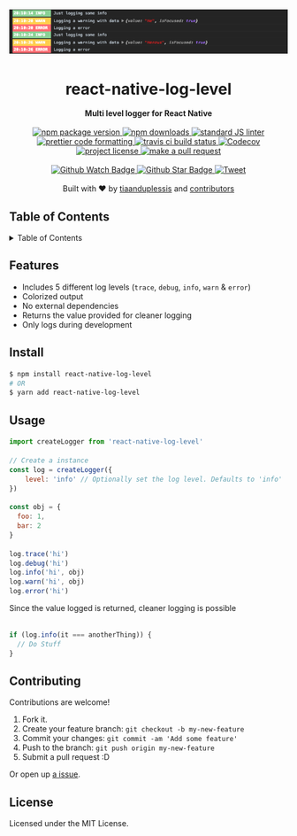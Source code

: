
<h1 align="center">
  <img src="example.png" alt="">
</h1>
<h1 align="center">react-native-log-level</h1>
<div align="center">
  <strong>Multi level logger for React Native</strong>
</div>
<br>
<div align="center">
  <a href="https://npmjs.org/package/react-native-log-level">
    <img src="https://img.shields.io/npm/v/react-native-log-level.svg?style=flat-square" alt="npm package version" />
  </a>
  <a href="https://npmjs.org/package/react-native-log-level">
  <img src="https://img.shields.io/npm/dm/react-native-log-level.svg?style=flat-square" alt="npm downloads" />
  </a>
  <a href="https://github.com/feross/standard">
    <img src="https://img.shields.io/badge/code%20style-standard-brightgreen.svg?style=flat-square" alt="standard JS linter" />
  </a>
  <a href="https://github.com/prettier/prettier">
    <img src="https://img.shields.io/badge/styled_with-prettier-ff69b4.svg?style=flat-square" alt="prettier code formatting" />
  </a>
  <a href="https://travis-ci.org/tiaanduplessis/react-native-log-level">
    <img src="https://img.shields.io/travis/tiaanduplessis/react-native-log-level.svg?style=flat-square" alt="travis ci build status" />
  </a>
    <a href="https://codecov.io/gh/tiaanduplessis/react-native-log-level">
  <img src="https://codecov.io/gh/tiaanduplessis/react-native-log-level/branch/master/graph/badge.svg" alt="Codecov" />
</a>
  <a href="https://github.com/tiaanduplessis/react-native-log-level/blob/master/LICENSE">
    <img src="https://img.shields.io/npm/l/react-native-log-level.svg?style=flat-square" alt="project license" />
  </a>
  <a href="http://makeapullrequest.com">
    <img src="https://img.shields.io/badge/PRs-welcome-brightgreen.svg?style=flat-square" alt="make a pull request" />
  </a>
</div>
<br>
<div align="center">
  <a href="https://github.com/tiaanduplessis/react-native-log-level/watchers">
    <img src="https://img.shields.io/github/watchers/tiaanduplessis/react-native-log-level.svg?style=social" alt="Github Watch Badge" />
  </a>
  <a href="https://github.com/tiaanduplessis/react-native-log-level/stargazers">
    <img src="https://img.shields.io/github/stars/tiaanduplessis/react-native-log-level.svg?style=social" alt="Github Star Badge" />
  </a>
  <a href="https://twitter.com/intent/tweet?text=Check%20out%20react-native-log-level!%20https://github.com/tiaanduplessis/react-native-log-level%20%F0%9F%91%8D">
    <img src="https://img.shields.io/twitter/url/https/github.com/tiaanduplessis/react-native-log-level.svg?style=social" alt="Tweet" />
  </a>
</div>
<br>
<div align="center">
  Built with ❤︎ by <a href="https://github.com/tiaanduplessis">tiaanduplessis</a> and <a href="https://github.com/tiaanduplessis/react-native-log-level/contributors">contributors</a>
</div>

<h2>Table of Contents</h2>
<details>
  <summary>Table of Contents</summary>
  <li><a href="#features">Features</a></li>
  <li><a href="#install">Install</a></li>
  <li><a href="#usage">Usage</a></li>
  <li><a href="#contribute">Contribute</a></li>
  <li><a href="#license">License</a></li>
</details>

## Features

- Includes 5 different log levels (`trace`, `debug`, `info`, `warn` & `error`)
- Colorized output
- No external dependencies
- Returns the value provided for cleaner logging
- Only logs during development

## Install

```sh
$ npm install react-native-log-level
# OR
$ yarn add react-native-log-level
```

## Usage

```js
import createLogger from 'react-native-log-level'

// Create a instance
const log = createLogger({
    level: 'info' // Optionally set the log level. Defaults to 'info'
})

const obj = {
  foo: 1,
  bar: 2
}

log.trace('hi')
log.debug('hi')
log.info('hi', obj)
log.warn('hi', obj)
log.error('hi')
```

Since the value logged is returned, cleaner logging is possible

```js

if (log.info(it === anotherThing)) {
  // Do Stuff
}

```

## Contributing

Contributions are welcome!

1. Fork it.
2. Create your feature branch: `git checkout -b my-new-feature`
3. Commit your changes: `git commit -am 'Add some feature'`
4. Push to the branch: `git push origin my-new-feature`
5. Submit a pull request :D

Or open up [a issue](https://github.com/tiaanduplessis/react-native-log-level/issues).

## License

Licensed under the MIT License.
